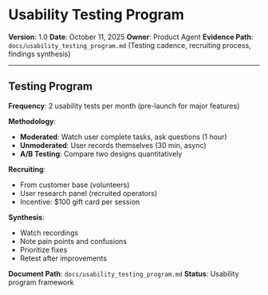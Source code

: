 # Usability Testing Program

**Version**: 1.0
**Date**: October 11, 2025
**Owner**: Product Agent
**Evidence Path**: `docs/usability_testing_program.md` (Testing cadence, recruiting process, findings synthesis)

---

## Testing Program

**Frequency**: 2 usability tests per month (pre-launch for major features)

**Methodology**:

- **Moderated**: Watch user complete tasks, ask questions (1 hour)
- **Unmoderated**: User records themselves (30 min, async)
- **A/B Testing**: Compare two designs quantitatively

**Recruiting**:

- From customer base (volunteers)
- User research panel (recruited operators)
- Incentive: $100 gift card per session

**Synthesis**:

- Watch recordings
- Note pain points and confusions
- Prioritize fixes
- Retest after improvements

**Document Path**: `docs/usability_testing_program.md`
**Status**: Usability program framework

